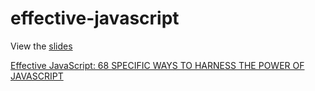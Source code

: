 # effective-javascript


View the [slides](https://gitpitch.com/ilaiwi/effective-javascript)


[Effective JavaScript: 68 SPECIFIC WAYS TO HARNESS THE POWER OF JAVASCRIPT](https://github.com/imkrimerman/javascript-ebooks/blob/master/%5BEffective%20JavaScript%2068%20Specific%20Ways%20to%20Harness%20the%20Power%20of%20JavaScript%20(Effective%20Software%20Development%20Series)%20by%20David%20Herman%20-%202013%5D.pdf)